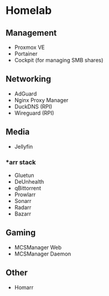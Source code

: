 # Homelab
## Management
- Proxmox VE
- Portainer
- Cockpit (for managing SMB shares)
## Networking
- AdGuard
- Nginx Proxy Manager
- DuckDNS (RPI)
- Wireguard (RPI)
## Media
- Jellyfin
### *arr stack
- Gluetun
- DeUnhealth
- qBittorrent
- Prowlarr
- Sonarr
- Radarr
- Bazarr
## Gaming
- MCSManager Web
- MCSManager Daemon
## Other
 - Homarr